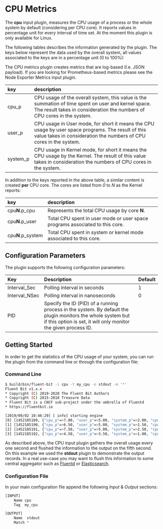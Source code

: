 # CPU Metrics

The **cpu** input plugin, measures the CPU usage of a process or the whole system by default \(considering per CPU
core\). It reports values in percentage unit for every interval of time set. At the moment this plugin is only available
for Linux.

The following tables describes the information generated by the plugin. The keys below represent the data used by the
overall system, all values associated to the keys are in a percentage unit \(0 to 100%\):

The CPU metrics plugin creates metrics that are log-based \(I.e. JSON payload\). If you are looking for Prometheus-based
metrics please see the Node Exporter Metrics input plugin.

| key       | description                                                                                                                                                                    |
|:----------|:-------------------------------------------------------------------------------------------------------------------------------------------------------------------------------|
| cpu\_p    | CPU usage of the overall system, this value is the summation of time spent on user and kernel space. The result takes in consideration the numbers of CPU cores in the system. |
| user\_p   | CPU usage in User mode, for short it means the CPU usage by user space programs. The result of this value takes in consideration the numbers of CPU cores in the system.       |
| system\_p | CPU usage in Kernel mode, for short it means the CPU usage by the Kernel. The result of this value takes in consideration the numbers of CPU cores in the system.              |

In addition to the keys reported in the above table, a similar content is created **per** CPU core. The cores are listed
from _0_ to _N_ as the Kernel reports:

| key                | description                                                                  |
|:-------------------|:-----------------------------------------------------------------------------|
| cpu**N**.p\_cpu    | Represents the total CPU usage by core **N**.                                |
| cpu**N**.p\_user   | Total CPU spent in user mode or user space programs associated to this core. |
| cpu**N**.p\_system | Total CPU spent in system or kernel mode associated to this core.            |

## Configuration Parameters

The plugin supports the following configuration parameters:

| Key            | Description                                                                                                                                                                      | Default |
|:---------------|:---------------------------------------------------------------------------------------------------------------------------------------------------------------------------------|:--------|
| Interval\_Sec  | Polling interval in seconds                                                                                                                                                      | 1       |
| Interval\_NSec | Polling interval in nanoseconds                                                                                                                                                  | 0       |
| PID            | Specify the ID \(PID\) of a running process in the system. By default the plugin monitors the whole system but if this option is set, it will only monitor the given process ID. |         |

## Getting Started

In order to get the statistics of the CPU usage of your system, you can run the plugin from the command line or through
the configuration file:

### Command Line

```bash
$ build/bin/fluent-bit -i cpu -t my_cpu -o stdout -m '*'
Fluent Bit v1.x.x
* Copyright (C) 2019-2020 The Fluent Bit Authors
* Copyright (C) 2015-2018 Treasure Data
* Fluent Bit is a CNCF sub-project under the umbrella of Fluentd
* https://fluentbit.io

[2019/09/02 10:46:29] [ info] starting engine
[0] [1452185189, {"cpu_p"=>7.00, "user_p"=>5.00, "system_p"=>2.00, "cpu0.p_cpu"=>10.00, "cpu0.p_user"=>8.00, "cpu0.p_system"=>2.00, "cpu1.p_cpu"=>6.00, "cpu1.p_user"=>4.00, "cpu1.p_system"=>2.00}]
[1] [1452185190, {"cpu_p"=>6.50, "user_p"=>5.00, "system_p"=>1.50, "cpu0.p_cpu"=>6.00, "cpu0.p_user"=>5.00, "cpu0.p_system"=>1.00, "cpu1.p_cpu"=>7.00, "cpu1.p_user"=>5.00, "cpu1.p_system"=>2.00}]
[2] [1452185191, {"cpu_p"=>7.50, "user_p"=>5.00, "system_p"=>2.50, "cpu0.p_cpu"=>7.00, "cpu0.p_user"=>3.00, "cpu0.p_system"=>4.00, "cpu1.p_cpu"=>6.00, "cpu1.p_user"=>6.00, "cpu1.p_system"=>0.00}]
[3] [1452185192, {"cpu_p"=>4.50, "user_p"=>3.50, "system_p"=>1.00, "cpu0.p_cpu"=>6.00, "cpu0.p_user"=>5.00, "cpu0.p_system"=>1.00, "cpu1.p_cpu"=>5.00, "cpu1.p_user"=>3.00, "cpu1.p_system"=>2.00}]
```

As described above, the CPU input plugin gathers the overall usage every one second and flushed the information to the
output on the fifth second. On this example we used the **stdout** plugin to demonstrate the output records. In a real
use-case you may want to flush this information to some central aggregator such as [Fluentd](http://fluentd.org)
or [Elasticsearch](http://elastic.co).

### Configuration File

In your main configuration file append the following _Input_ & _Output_ sections:

```python
[INPUT]
    Name cpu
    Tag  my_cpu

[OUTPUT]
    Name  stdout
    Match *
```
